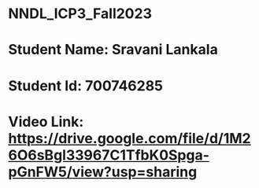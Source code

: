 # NNDL_ICP3_Fall2023
# Student Name: Sravani Lankala
# Student Id: 700746285
# Video Link: https://drive.google.com/file/d/1M26O6sBgl33967C1TfbK0Spga-pGnFW5/view?usp=sharing
